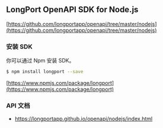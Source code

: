 ## LongPort OpenAPI SDK for Node.js

[https://github.com/longportapp/openapi/tree/master/nodejs](https://github.com/longportapp/openapi/tree/master/nodejs)

### 安装 SDK

你可以通过 Npm 安装 SDK。

```bash
$ npm install longport --save
```

[https://www.npmjs.com/package/longport](https://www.npmjs.com/package/longport)

### API 文档

- https://longportapp.github.io/openapi/nodejs/index.html
